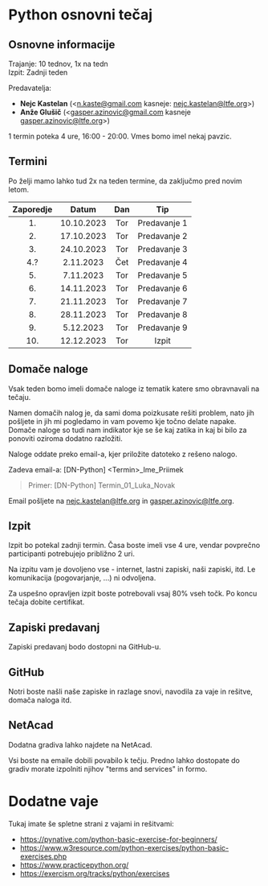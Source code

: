 # Python osnovni tečaj

## Osnovne informacije

Trajanje: 10 tednov, 1x na tedn <br>
Izpit: Zadnji teden

Predavatelja:

- **Nejc Kastelan** (<n.kaste@gmail.com kasneje: nejc.kastelan@ltfe.org>)
- **Anže Glušič** (<gasper.azinovic@gmail.com kasneje gasper.azinovic@ltfe.org>)

1 termin poteka 4 ure, 16:00 - 20:00. Vmes bomo imel nekaj pavzic.

## Termini

Po želji mamo lahko tud 2x na teden termine, da zaključmo pred novim letom.

| Zaporedje |   Datum   | Dan |     Tip      |
| :-------: | :-------: | :-: | :----------: |
|    1.     | 10.10.2023| Tor | Predavanje 1 |
|    2.     | 17.10.2023| Tor | Predavanje 2 |
|    3.     | 24.10.2023| Tor | Predavanje 3 |
|    4.?    | 2.11.2023 | Čet | Predavanje 4 |
|    5.     | 7.11.2023 | Tor | Predavanje 5 |
|    6.     | 14.11.2023| Tor | Predavanje 6 |
|    7.     | 21.11.2023| Tor | Predavanje 7 |
|    8.     | 28.11.2023| Tor | Predavanje 8 |
|    9.     | 5.12.2023 | Tor | Predavanje 9 |
|    10.    | 12.12.2023| Tor |    Izpit     |

## Domače naloge

Vsak teden bomo imeli domače naloge iz tematik katere smo obravnavali na tečaju.

Namen domačih nalog je, da sami doma poizkusate rešiti problem, nato jih pošljete in jih mi pogledamo in vam povemo kje točno delate napake. Domače naloge so tudi nam indikator kje se še kaj zatika in kaj bi bilo za ponoviti oziroma dodatno razložiti.

Naloge oddate preko email-a, kjer priložite datoteko z rešeno nalogo.

Zadeva email-a: \[DN-Python\] \<Termin\>\_Ime_Priimek

> Primer: \[DN-Python\] Termin_01_Luka_Novak

Email pošljete na <nejc.kastelan@ltfe.org> in <gasper.azinovic@ltfe.org>.

## Izpit

Izpit bo potekal zadnji termin. Časa boste imeli vse 4 ure, vendar povprečno participanti potrebujejo približno 2 uri.

Na izpitu vam je dovoljeno vse - internet, lastni zapiski, naši zapiski, itd. Le komunikacija (pogovarjanje, ...) ni odvoljena.

Za uspešno opravljen izpit boste potrebovali vsaj 80% vseh točk. Po koncu tečaja dobite certifikat.

## Zapiski predavanj

Zapiski predavanj bodo dostopni na GitHub-u.

## GitHub

Notri boste našli naše zapiske in razlage snovi, navodila za vaje in rešitve, domača naloga itd.

## NetAcad

Dodatna gradiva lahko najdete na NetAcad.

Vsi boste na emaile dobili povabilo k tečju. Predno lahko dostopate do gradiv morate izpolniti njihov "terms and services" in formo.

# Dodatne vaje

Tukaj imate še spletne strani z vajami in rešitvami:

- https://pynative.com/python-basic-exercise-for-beginners/
- https://www.w3resource.com/python-exercises/python-basic-exercises.php
- https://www.practicepython.org/
- https://exercism.org/tracks/python/exercises
